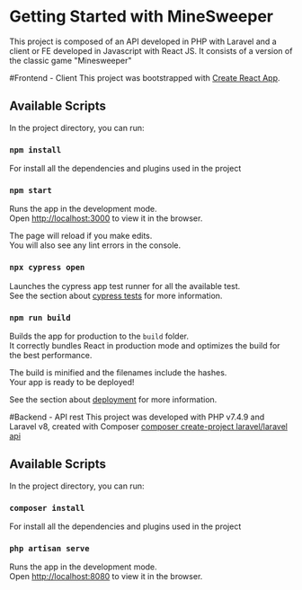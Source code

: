# Getting Started with MineSweeper
This project is composed of an API developed in PHP with Laravel and a client or FE developed in Javascript with React JS.
It consists of a version of the classic game "Minesweeper"


#Frontend - Client
This project was bootstrapped with [Create React App](https://github.com/facebook/create-react-app).

## Available Scripts

In the project directory, you can run:

### `npm install`
For install all the dependencies and plugins used in the project

### `npm start`

Runs the app in the development mode.\
Open [http://localhost:3000](http://localhost:3000) to view it in the browser.

The page will reload if you make edits.\
You will also see any lint errors in the console.

### `npx cypress open`

Launches the cypress app test runner for all the available test.\
See the section about [cypress tests](https://docs.cypress.io/guides/getting-started/installing-cypress#Opening-Cypress) for more information.

### `npm run build`

Builds the app for production to the `build` folder.\
It correctly bundles React in production mode and optimizes the build for the best performance.

The build is minified and the filenames include the hashes.\
Your app is ready to be deployed!

See the section about [deployment](https://facebook.github.io/create-react-app/docs/deployment) for more information.


#Backend - API rest
This project was developed with PHP v7.4.9 and Laravel v8, created with Composer [composer create-project laravel/laravel api](https://laravel.com/docs/8.x)

## Available Scripts
In the project directory, you can run:

### `composer install`
For install all the dependencies and plugins used in the project

### `php artisan serve`
Runs the app in the development mode.\
Open [http://localhost:8080](http://localhost:8080) to view it in the browser.